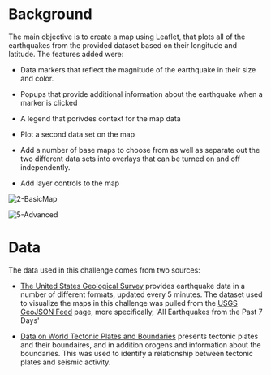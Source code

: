 # Background
The main objective is to create a map using Leaflet, that plots all of the earthquakes from the provided dataset based on their longitude and latitude. The features added were: 

* Data markers that reflect the magnitude of the earthquake in their size and color. 

* Popups that provide additional information about the earthquake when a marker is clicked

* A legend that porivdes context for the map data

* Plot a second data set on the map

* Add a number of base maps to choose from as well as separate out the two different data sets into overlays that can be turned on and off independently.

* Add layer controls to the map

![2-BasicMap](https://user-images.githubusercontent.com/80393628/132093920-c79b1466-7068-4d3b-a508-15a5d7f16878.png)

![5-Advanced](https://user-images.githubusercontent.com/80393628/132093933-88cce144-e1c0-4454-ad5e-df9ee29d0fc9.png)

# Data 

The data used in this challenge comes from two sources:

* [The United States Geological Survey](https://earthquake.usgs.gov/) provides earthquake data in a number of different formats, updated every 5 minutes. The dataset used to visualize the maps in this challenge was pulled from the [USGS GeoJSON Feed](http://earthquake.usgs.gov/earthquakes/feed/v1.0/geojson.php) page, more specifically, 'All Earthquakes from the Past 7 Days'

* [Data on World Tectonic Plates and Boundaries](https://github.com/fraxen/tectonicplates) presents tectonic plates and their boundaires, and in addition orogens and information about the boundaries. This was used to identify a relationship between tectonic plates and seismic activity.
